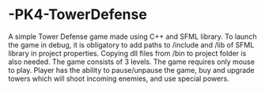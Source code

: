 # -PK4-TowerDefense
A simple Tower Defense game made using C++ and SFML library.
To launch the game in debug, it is obligatory to add paths to /include and /lib of SFML library in project properties. Copying dll files from /bin to project folder is also needed.
The game consists of 3 levels. The game requires only mouse to play. Player has the ability to pause/unpause the game, buy and upgrade towers which will shoot incoming enemies, and use special powers. 
